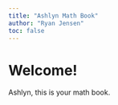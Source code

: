 ```yaml
---
title: "Ashlyn Math Book"
author: "Ryan Jensen"
toc: false
---
```









# Welcome!

Ashlyn, this is your math book.
